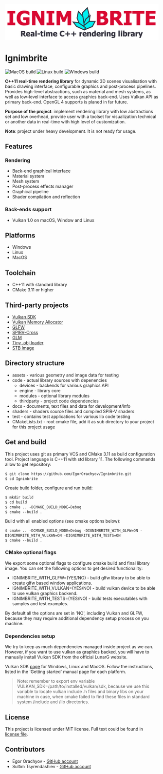 ![Project logo](https://github.com/EgorOrachyov/Ignimbrite/blob/master/docs/pictures/Logo1020x240.png)

# Ignimbrite

![MacOS build](https://github.com/EgorOrachyov/VulkanRenderer/workflows/MacOS/badge.svg)
![Linux build](https://github.com/EgorOrachyov/VulkanRenderer/workflows/Linux/badge.svg)
![Windows build](https://github.com/EgorOrachyov/VulkanRenderer/workflows/Windows/badge.svg)

**C++11 real-time rendering library** for dynamic 3D scenes visualisation with 
basic drawing interface, configurable graphics and post-process pipelines. 
Provides high-level abstractions, such as material and mesh systems, as well 
as low-level interface to access graphics back-end. Uses Vulkan API as primary 
back-end. OpenGL 4 supports is planed in far future.

**Purpose of the project**: implement rendering library with low abstractions set 
and low overhead, provide user with a toolset for visualization technical 
or another data in real-time with high level of customization. 

**Note**: project under heavy development. It is not ready for usage.

## Features

### Rendering
* Back-end graphical interface
* Material system
* Mesh system
* Post-process effects manager
* Graphical pipeline
* Shader compilation and reflection

### Back-ends support
* Vulkan 1.0 on macOS, Window and Linux

## Platforms
* Windows
* Linux
* MacOS

## Toolchain
* C++11 with standard library
* CMake 3.11 or higher

## Third-party projects
* [Vulkan SDK](https://vulkan.lunarg.com)
* [Vulkan Memory Allocator](https://github.com/GPUOpen-LibrariesAndSDKs/VulkanMemoryAllocator)
* [GLFW](https://github.com/glfw/glfw) 
* [SPIRV-Cross](https://github.com/KhronosGroup/SPIRV-Cross)
* [GLM](https://github.com/g-truc/glm)
* [Tiny .obj loader](https://github.com/syoyo/tinyobjloader)
* [STB Image](https://github.com/nothings/stb)

## Directory structure

* assets - various geometry and image data for testing
* code - actual library sources with depenencies
  * devices - backends for various graphics API
  * engine - library core 
  * modules - optional library modules
  * thirdparty - project code dependencies 
* docs - documents, text files and data for development/info
* shaders - shaders source files and compiled SPIR-V shaders
* test - contains test applications for various lib code testing
* CMakeLists.txt - root cmake file, add it as sub directory to your project for this project usage

## Get and build 

This project uses git as primary VCS and CMake 3.11 as build configuration tool.
Project language is C++11 with std library 11. The following commands allow to get 
repository:

```
$ git clone https://github.com/EgorOrachyov/Ignimbrite.git
$ cd Ignimbrite
```

Create build folder, configure and run build:

```
$ mkdir build
$ cd build
$ cmake .. -DCMAKE_BUILD_MODE=Debug
$ cmake --build .
```

Build with all enabled options (see cmake options below):

```
$ cmake .. -DCMAKE_BUILD_MODE=Debug -DIGNIMBRITE_WITH_GLFW=ON -DIGNIMBRITE_WITH_VULKAN=ON -DIGNIMBRITE_WITH_TESTS=ON 
$ cmake --build .
```

### CMake optional flags

We export some optional flags to configure cmake build and final
library image. You can set the following options to get desired functionality:

* IGNIMBRITE_WITH_GLFW=(YES/NO) - build glfw library to be able to create glfw based window applications.
* IGNIMBRITE_WITH_VULKAN=(YES/NO) - build vulkan device to be able to use vulkan graphics backend.
* IGNIMBRITE_WITH_TESTS=(YES/NO) - build tests executables with samples and test examples.

By default all the options are set in 'NO', including Vulkan and GLFW, because
they may require additional dependency setup process on you machine. 

### Dependencies setup

We try to keep as much dependencies managed inside project as we can. However, if you want to 
use vulkan as graphics backed, you will have to manually install Vulkan SDK from 
the official LunarG website.

Vulkan SDK [page](https://vulkan.lunarg.com/sdk/home) for Windows, Linux and MacOS. 
Follow the instructions, listed in the 'Getting started' manual page for each platform.

> Note: remember to export env variable VULKAN_SDK=/path/to/installed/vulkan/sdk, 
> because we use this variable to locate vulkan include .h files and binary libs on your
> machine in case, when cmake failed to find these files in standard system /include and /lib directories.

## License

This project is licensed under MIT license. 
Full text could be found in [license file](https://github.com/EgorOrachyov/Ignimbrite/blob/master/LICENSE.md).

## Contributors

* Egor Orachyov - [GitHub account](https://github.com/EgorOrachyov)
* Sultim Tsyrendashiev - [GitHub account](https://github.com/SultimTsyrendashiev)
